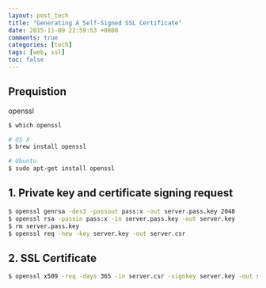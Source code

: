 ```yaml
---
layout: post_tech
title: "Generating A Self-Signed SSL Certificate"
date: 2015-11-09 22:59:53 +0800
comments: true
categories: [tech]
tags: [web, ssl]
toc: false
---
```


## Prequistion

openssl

```bash
$ which openssl

# OS X
$ brew install openssl

# Ubuntu
$ sudo apt-get install openssl
```

## 1. Private key and certificate signing request

```bash
$ openssl genrsa -des3 -passout pass:x -out server.pass.key 2048
$ openssl rsa -passin pass:x -in server.pass.key -out server.key
$ rm server.pass.key
$ openssl req -new -key server.key -out server.csr
```

## 2. SSL Certificate

```bash
$ openssl x509 -req -days 365 -in server.csr -signkey server.key -out server.crt
```

